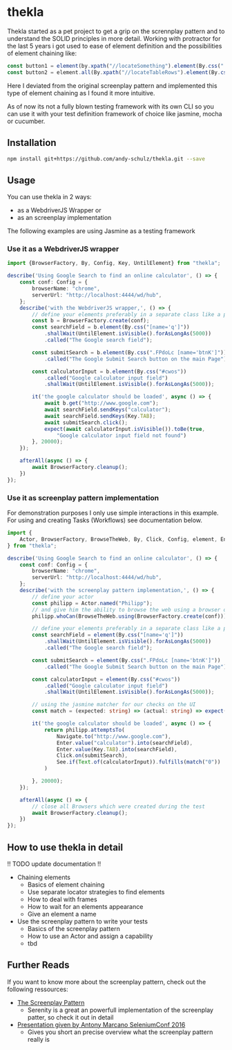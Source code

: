 # thekla
Thekla started as a pet project to get a grip on the scrennplay pattern and to understand the SOLID principles in more detail. Working with protractor for the last 5 years i got used to ease of element definition and the possibilities of element chaining like:

```typescript
const button1 = element(by.xpath("//locateSomething").element(By.css(".locateSomethingElse")
const button2 = element.all(By.xpath("//locateTableRows").element(By.css(".locateSubElement")
```
Here I deviated from the original screenplay pattern and implemented this type of element chaining as I found it more intuitive.

As of now its not a fully blown testing framework with its own CLI so you can use it with your test definition framework of choice like jasmine, mocha or cucumber.

## Installation 
```sh
npm install git+https://github.com/andy-schulz/thekla.git --save
```
## Usage
You can use thekla in 2 ways:
* as a WebdriverJS Wrapper or
* as an screenplay implementation

The following examples are using Jasmine as a testing framework

### Use it as a WebdriverJS wrapper
```typescript
import {BrowserFactory, By, Config, Key, UntilElement} from "thekla";

describe('Using Google Search to find an online calculator', () => {
    const conf: Config = {
        browserName: "chrome",
        serverUrl: "http://localhost:4444/wd/hub",
    };
    describe('with the WebdriverJS wrapper,', () => {
        // define your elements preferably in a separate class like a page object
        const b = BrowserFactory.create(conf);
        const searchField = b.element(By.css("[name='q']"))
            .shallWait(UntilElement.isVisible().forAsLongAs(5000))
            .called("The Google search field");

        const submitSearch = b.element(By.css(".FPdoLc [name='btnK']"))
            .called("The Google Submit Search button on the main Page");

        const calculatorInput = b.element(By.css("#cwos"))
            .called("Google calculator input field")
            .shallWait(UntilElement.isVisible().forAsLongAs(5000));

        it('the google calculator should be loaded', async () => {
            await b.get("http://www.google.com");
            await searchField.sendKeys("calculator");
            await searchField.sendKeys(Key.TAB);
            await submitSearch.click();
            expect(await calculatorInput.isVisible()).toBe(true,
                "Google calculator input field not found")
        }, 20000);
    });

    afterAll(async () => {
        await BrowserFactory.cleanup();
    })
});
```
### Use it as screenplay pattern implementation

For demonstration purposes I only use simple interactions in this example. For using and creating Tasks (Workflows) see documentation below.

```typescript
import {
    Actor, BrowserFactory, BrowseTheWeb, By, Click, Config, element, Enter, Key, Navigate, See, Text, UntilElement
} from "thekla";

describe('Using Google Search to find an online calculator', () => {
    const conf: Config = {
        browserName: "chrome",
        serverUrl: "http://localhost:4444/wd/hub",
    };
    describe('with the screenplay pattern implementation,', () => {
        // define your actor
        const philipp = Actor.named("Philipp");
        // and give him the ability to browse the web using a browser of your choice
        philipp.whoCan(BrowseTheWeb.using(BrowserFactory.create(conf)));

        // define your elements preferably in a separate class like a page object
        const searchField = element(By.css("[name='q']"))
            .shallWait(UntilElement.isVisible().forAsLongAs(5000))
            .called("The Google search field");

        const submitSearch = element(By.css(".FPdoLc [name='btnK']"))
            .called("The Google Submit Search button on the main Page");

        const calculatorInput = element(By.css("#cwos"))
            .called("Google calculator input field")
            .shallWait(UntilElement.isVisible().forAsLongAs(5000));

        // using the jasmine matcher for our checks on the UI
        const match = (expected: string) => (actual: string) => expect(actual).toEqual(expected);

        it('the google calculator should be loaded', async () => {
            return philipp.attemptsTo(
                Navigate.to("http://www.google.com"),
                Enter.value("calculator").into(searchField),
                Enter.value(Key.TAB).into(searchField),
                Click.on(submitSearch),
                See.if(Text.of(calculatorInput)).fulfills(match("0"))
            )

        }, 20000);
    });

    afterAll(async () => {
        // close all Browsers which were created during the test
        await BrowserFactory.cleanup();
    })
});
```

## How to use thekla in detail
!! TODO update documentation !!
* Chaining elements
  * Basics of element chaining
  * Use separate locator strategies to find elements
  * How to deal with frames
  * How to wait for an elements appearance
  * Give an element a name
* Use the screenplay pattern to write your tests
  * Basics of the screenplay pattern
  * How to use an Actor and assign a capability
  * tbd


## Further Reads 
If you want to know more about the screenplay pattern, check out the following ressources:
* [The Screenplay Pattern](https://serenity-js.org/design/screenplay-pattern.html)
  * Serenity is a great an powerfull implementation of the screenplay patter, so check it out in detail
* [Presentation given by Antony Marcano SeleniumConf 2016](https://www.youtube.com/watch?v=8f8tdZBvAbI)
  * Gives you short an precise overview what the screenplay pattern really is
